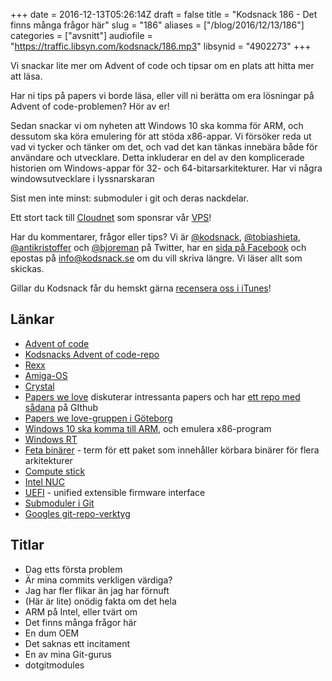 +++
date = 2016-12-13T05:26:14Z
draft = false
title = "Kodsnack 186 - Det finns många frågor här"
slug = "186"
aliases = ["/blog/2016/12/13/186"]
categories = ["avsnitt"]
audiofile = "https://traffic.libsyn.com/kodsnack/186.mp3"
libsynid = "4902273"
+++

Vi snackar lite mer om Advent of code och tipsar om en plats att hitta mer att läsa.

Har ni tips på papers vi borde läsa, eller vill ni berätta om era lösningar på Advent of code-problemen? Hör av er!

Sedan snackar vi om nyheten att Windows 10 ska komma för ARM, och dessutom ska köra emulering för att stöda x86-appar. Vi försöker reda ut vad vi tycker och tänker om det, och vad det kan tänkas innebära både för användare och utvecklare. Detta inkluderar en del av den komplicerade historien om Windows-appar för 32- och 64-bitarsarkitekturer. Har vi några windowsutvecklare i lyssnarskaran

Sist men inte minst: submoduler i git och deras nackdelar.

Ett stort tack till [Cloudnet](http://www.cloudnet.se) som sponsrar vår [VPS](http://en.wikipedia.org/wiki/Virtual_private_server)!

Har du kommentarer, frågor eller tips? Vi är [@kodsnack](https://www.twitter.com/kodsnack), [@tobiashieta](https://www.twitter.com/tobiashieta), [@antikristoffer](https://www.twitter.com/antikristoffer) och [@bjoreman](https://www.twitter.com/bjoreman) på Twitter, har en [sida på Facebook](https://www.facebook.com/kodsnack) och epostas på [info@kodsnack.se](mailto:info@kodsnack.se) om du vill skriva längre. Vi läser allt som skickas.

Gillar du Kodsnack får du hemskt gärna [recensera oss i iTunes](http://itunes.apple.com/se/podcast/kodsnack/id561631498?l=en)!

## Länkar ##
* [Advent of code](http://adventofcode.com/)
* [Kodsnacks Advent of code-repo](https://github.com/kodsnack/advent_of_code_2016)
* [Rexx](https://en.wikipedia.org/wiki/Rexx)
* [Amiga-OS](https://en.wikipedia.org/wiki/AmigaOS)
* [Crystal](https://en.wikipedia.org/wiki/Crystal_%28programming_language%29)
* [Papers we love](http://paperswelove.org/) diskuterar intressanta papers och har [ett repo med sådana](https://github.com/papers-we-love/papers-we-love) på GIthub
* [Papers we love-gruppen i Göteborg](https://www.meetup.com/Papers-We-Love-Gothenburg/)
* [Windows 10 ska komma till ARM](http://www.theverge.com/2016/12/7/13866936/microsoft-windows-10-arm-desktop-apps-support-qualcomm), och emulera x86-program
* [Windows RT](https://en.wikipedia.org/wiki/Windows_RT)
* [Feta binärer](https://en.wikipedia.org/wiki/Fat_binary) - term för ett paket som innehåller körbara binärer för flera arkitekturer
* [Compute stick](http://www.intel.se/content/www/se/sv/compute-stick/intel-compute-stick.html)
* [Intel NUC](http://www.intel.se/content/www/se/sv/nuc/overview.html)
* [UEFI](https://en.wikipedia.org/wiki/Unified_Extensible_Firmware_Interface) - unified extensible firmware interface
* [Submoduler i Git](http://paynedigital.com/articles/2011/10/introduction-to-git-submodules)
* [Googles git-repo-verktyg](https://code.google.com/p/git-repo/)

## Titlar ##
* Dag etts första problem
* Är mina commits verkligen värdiga?
* Jag har fler flikar än jag har förnuft
* (Här är lite) onödig fakta om det hela
* ARM på Intel, eller tvärt om
* Det finns många frågor här
* En dum OEM
* Det saknas ett incitament
* En av mina Git-gurus
* dotgitmodules